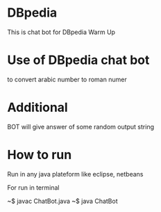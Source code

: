 # DBpedia
This is chat bot for DBpedia Warm Up 

# Use of DBpedia chat bot
to convert arabic number to roman numer

# Additional
BOT will give answer of some random output string

# How to run 
Run in any java plateform like eclipse, netbeans

For run in terminal 

~$ javac ChatBot.java
~$ java ChatBot
